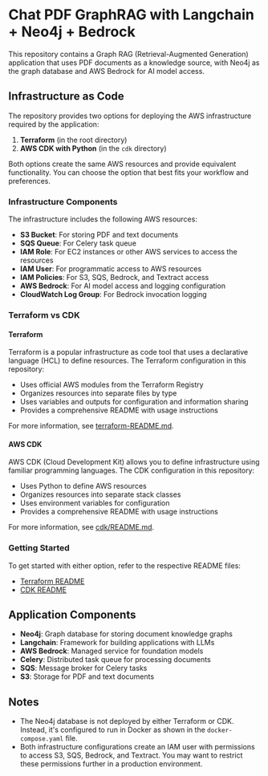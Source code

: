# Chat PDF GraphRAG with Langchain + Neo4j + Bedrock

This repository contains a Graph RAG (Retrieval-Augmented Generation) application that uses PDF documents as a knowledge source, with Neo4j as the graph database and AWS Bedrock for AI model access.

## Infrastructure as Code

The repository provides two options for deploying the AWS infrastructure required by the application:

1. **Terraform** (in the root directory)
2. **AWS CDK with Python** (in the `cdk` directory)

Both options create the same AWS resources and provide equivalent functionality. You can choose the option that best fits your workflow and preferences.

### Infrastructure Components

The infrastructure includes the following AWS resources:

- **S3 Bucket**: For storing PDF and text documents
- **SQS Queue**: For Celery task queue
- **IAM Role**: For EC2 instances or other AWS services to access the resources
- **IAM User**: For programmatic access to AWS resources
- **IAM Policies**: For S3, SQS, Bedrock, and Textract access
- **AWS Bedrock**: For AI model access and logging configuration
- **CloudWatch Log Group**: For Bedrock invocation logging

### Terraform vs CDK

#### Terraform

Terraform is a popular infrastructure as code tool that uses a declarative language (HCL) to define resources. The Terraform configuration in this repository:

- Uses official AWS modules from the Terraform Registry
- Organizes resources into separate files by type
- Uses variables and outputs for configuration and information sharing
- Provides a comprehensive README with usage instructions

For more information, see [terraform-README.md](terraform-README.md).

#### AWS CDK

AWS CDK (Cloud Development Kit) allows you to define infrastructure using familiar programming languages. The CDK configuration in this repository:

- Uses Python to define AWS resources
- Organizes resources into separate stack classes
- Uses environment variables for configuration
- Provides a comprehensive README with usage instructions

For more information, see [cdk/README.md](cdk/README.md).

### Getting Started

To get started with either option, refer to the respective README files:

- [Terraform README](terraform-README.md)
- [CDK README](cdk/README.md)

## Application Components

- **Neo4j**: Graph database for storing document knowledge graphs
- **Langchain**: Framework for building applications with LLMs
- **AWS Bedrock**: Managed service for foundation models
- **Celery**: Distributed task queue for processing documents
- **SQS**: Message broker for Celery tasks
- **S3**: Storage for PDF and text documents

## Notes

- The Neo4j database is not deployed by either Terraform or CDK. Instead, it's configured to run in Docker as shown in the `docker-compose.yaml` file.
- Both infrastructure configurations create an IAM user with permissions to access S3, SQS, Bedrock, and Textract. You may want to restrict these permissions further in a production environment.
